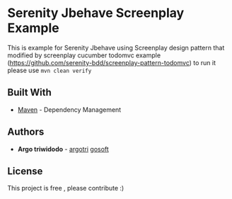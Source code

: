 # Serenity Jbehave Screenplay Example

This is example for Serenity Jbehave using Screenplay design pattern that modified by screenplay cucumber todomvc example (https://github.com/serenity-bdd/screenplay-pattern-todomvc)
to run it please use `mvn clean verify`

## Built With
* [Maven](https://maven.apache.org/) - Dependency Management

## Authors

* **Argo triwidodo** - [argotri](https://github.com/argotri) [gosoft](http://gosoft.web.id/)

## License

This project is free , please contribute :) 
 